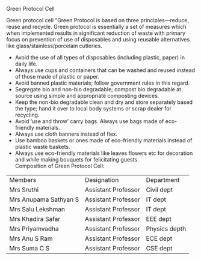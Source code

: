 Green Protocol Cell

Green protocol cell “Green Protocol is based on three principles—reduce, reuse and recycle. Green protocol is essentially a set of measures which when implemented results in significant reduction of waste with primary focus on prevention of use of disposables and using reusable alternatives like glass/stainless/porcelain cutleries.

* Avoid the use of all types of disposables (including plastic, paper) in daily life.  
* Always use cups and containers that can be washed and reused instead of those made of plastic or paper.  
* Avoid banned plastic materials; follow government rules in this regard.  
* Segregate bio and non-bio degradable; compost bio degradable at source using simple and appropriate composting devices.  
* Keep the non-bio degradable clean and dry and store separately based the type; hand it over to local body systems or scrap dealer for recycling.  
* Avoid ‘use and throw’ carry bags. Always use bags made of eco-friendly materials.  
* Always use cloth banners instead of flex.  
* Use bamboo baskets or ones made of eco-friendly materials instead of plastic waste baskets.  
* Always use eco-friendly materials like leaves flowers etc for decoration and while making bouquets for felicitating guests.  
Composition of Green Protocol Cell:  
  

|     |     |     |
| --- | --- | --- |
| Members | Designation | Department |
| Mrs Sruthi | Assistant Professor | Civil dept |
| Mrs Anupama Sathyan S | Assistant Professor | IT dept |
| Mrs Salu Lekshman | Assistant Professor | IT dept |
| Mrs Khadira Safar | Assistant Professor | EEE dept |
| Mrs Priyamvadha | Assistant Professor | Physics depth |
| Mrs Anu S Ram | Assistant Professor | ECE dept |
| Mrs Suma C S | Assistant Professor | CSE dept |